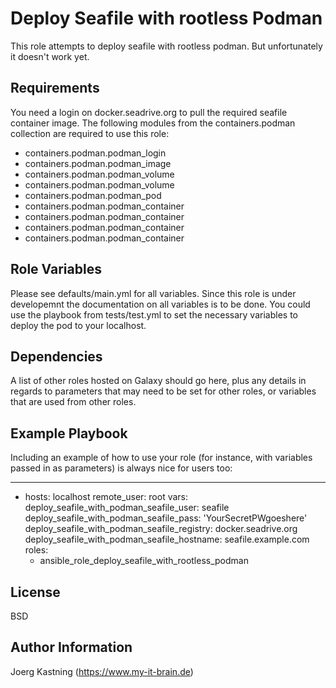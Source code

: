 Deploy Seafile with rootless Podman
===================================

This role attempts to deploy seafile with rootless podman. But unfortunately it doesn't work yet.

Requirements
------------

You need a login on docker.seadrive.org to pull the required seafile container image.
The following modules from the containers.podman collection are required to use this role:
  * containers.podman.podman_login
  * containers.podman.podman_image
  * containers.podman.podman_volume
  * containers.podman.podman_volume
  * containers.podman.podman_pod
  * containers.podman.podman_container
  * containers.podman.podman_container
  * containers.podman.podman_container
  * containers.podman.podman_container

Role Variables
--------------

Please see defaults/main.yml for all variables. Since this role is under developemnt the documentation on all variables is to be done. You could use the playbook from tests/test.yml to set the necessary variables to deploy the pod to your localhost.

Dependencies
------------

A list of other roles hosted on Galaxy should go here, plus any details in regards to parameters that may need to be set for other roles, or variables that are used from other roles.

Example Playbook
----------------

Including an example of how to use your role (for instance, with variables passed in as parameters) is always nice for users too:

---
- hosts: localhost
  remote_user: root
  vars:
    deploy_seafile_with_podman_seafile_user: seafile
    deploy_seafile_with_podman_seafile_pass: 'YourSecretPWgoeshere'
    deploy_seafile_with_podman_seafile_registry: docker.seadrive.org
    deploy_seafile_with_podman_seafile_hostname: seafile.example.com
  roles:
    - ansible_role_deploy_seafile_with_rootless_podman

License
-------

BSD

Author Information
------------------

Joerg Kastning (https://www.my-it-brain.de)
